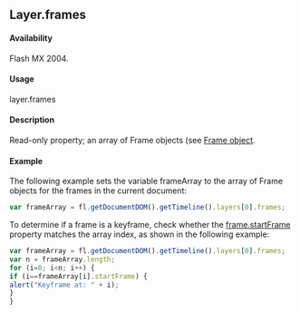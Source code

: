 ## Layer.frames

#### Availability

Flash MX 2004.

#### Usage

layer.frames

#### Description

Read-only property; an array of Frame objects (see [Frame object](../Frame_object/frame_summary.md).

#### Example

The following example sets the variable frameArray to the array of Frame objects for the frames in the current document:

```javascript
var frameArray = fl.getDocumentDOM().getTimeline().layers[0].frames;
```

To determine if a frame is a keyframe, check whether the [frame.startFrame](../Frame_object/frame36.md) property
matches the array index, as shown in the following example:

```javascript
var frameArray = fl.getDocumentDOM().getTimeline().layers[0].frames;
var n = frameArray.length;
for (i=0; i<n; i++) {
if (i==frameArray[i].startFrame) {
alert("Keyframe at: " + i);
}   
}
```
